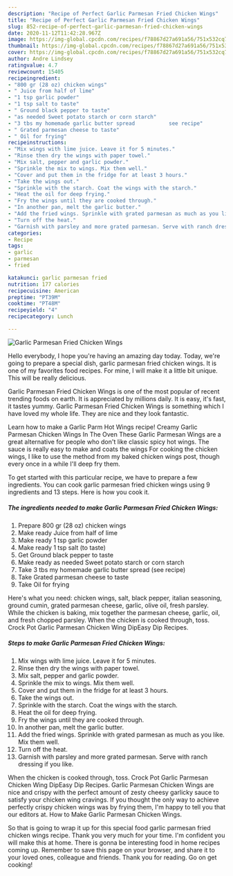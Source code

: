 ```yaml
---
description: "Recipe of Perfect Garlic Parmesan Fried Chicken Wings"
title: "Recipe of Perfect Garlic Parmesan Fried Chicken Wings"
slug: 852-recipe-of-perfect-garlic-parmesan-fried-chicken-wings
date: 2020-11-12T11:42:28.967Z
image: https://img-global.cpcdn.com/recipes/f78867d27a691a56/751x532cq70/garlic-parmesan-fried-chicken-wings-recipe-main-photo.jpg
thumbnail: https://img-global.cpcdn.com/recipes/f78867d27a691a56/751x532cq70/garlic-parmesan-fried-chicken-wings-recipe-main-photo.jpg
cover: https://img-global.cpcdn.com/recipes/f78867d27a691a56/751x532cq70/garlic-parmesan-fried-chicken-wings-recipe-main-photo.jpg
author: Andre Lindsey
ratingvalue: 4.7
reviewcount: 15405
recipeingredient:
- "800 gr (28 oz) chicken wings"
- " Juice from half of lime"
- "1 tsp garlic powder"
- "1 tsp salt to taste"
- " Ground black pepper to taste"
- "as needed Sweet potato starch or corn starch"
- "3 tbs my homemade garlic butter spread           see recipe"
- " Grated parmesan cheese to taste"
- " Oil for frying"
recipeinstructions:
- "Mix wings with lime juice. Leave it for 5 minutes."
- "Rinse then dry the wings with paper towel."
- "Mix salt, pepper and garlic powder."
- "Sprinkle the mix to wings. Mix them well."
- "Cover and put them in the fridge for at least 3 hours."
- "Take the wings out."
- "Sprinkle with the starch. Coat the wings with the starch."
- "Heat the oil for deep frying."
- "Fry the wings until they are cooked through."
- "In another pan, melt the garlic butter."
- "Add the fried wings. Sprinkle with grated parmesan as much as you like. Mix them well."
- "Turn off the heat."
- "Garnish with parsley and more grated parmesan. Serve with ranch dressing if you like."
categories:
- Recipe
tags:
- garlic
- parmesan
- fried

katakunci: garlic parmesan fried 
nutrition: 177 calories
recipecuisine: American
preptime: "PT39M"
cooktime: "PT48M"
recipeyield: "4"
recipecategory: Lunch

---
```



![Garlic Parmesan Fried Chicken Wings](https://img-global.cpcdn.com/recipes/f78867d27a691a56/751x532cq70/garlic-parmesan-fried-chicken-wings-recipe-main-photo.jpg)

Hello everybody, I hope you're having an amazing day today. Today, we're going to prepare a special dish, garlic parmesan fried chicken wings. It is one of my favorites food recipes. For mine, I will make it a little bit unique. This will be really delicious.

Garlic Parmesan Fried Chicken Wings is one of the most popular of recent trending foods on earth. It is appreciated by millions daily. It is easy, it's fast, it tastes yummy. Garlic Parmesan Fried Chicken Wings is something which I have loved my whole life. They are nice and they look fantastic.

Learn how to make a Garlic Parm Hot Wings recipe! Creamy Garlic Parmesan Chicken Wings In The Oven These Garlic Parmesan Wings are a great alternative for people who don&#39;t like classic spicy hot wings. The sauce is really easy to make and coats the wings For cooking the chicken wings, I like to use the method from my baked chicken wings post, though every once in a while I&#39;ll deep fry them.


To get started with this particular recipe, we have to prepare a few ingredients. You can cook garlic parmesan fried chicken wings using 9 ingredients and 13 steps. Here is how you cook it.

<!--inarticleads1-->

##### The ingredients needed to make Garlic Parmesan Fried Chicken Wings:

1. Prepare 800 gr (28 oz) chicken wings
1. Make ready  Juice from half of lime
1. Make ready 1 tsp garlic powder
1. Make ready 1 tsp salt (to taste)
1. Get  Ground black pepper to taste
1. Make ready as needed Sweet potato starch or corn starch
1. Take 3 tbs my homemade garlic butter spread           (see recipe)
1. Take  Grated parmesan cheese to taste
1. Take  Oil for frying


Here&#39;s what you need: chicken wings, salt, black pepper, italian seasoning, ground cumin, grated parmesan cheese, garlic, olive oil, fresh parsley. While the chicken is baking, mix together the parmesan cheese, garlic, oil, and fresh chopped parsley. When the chicken is cooked through, toss. Crock Pot Garlic Parmesan Chicken Wing DipEasy Dip Recipes. 

<!--inarticleads2-->

##### Steps to make Garlic Parmesan Fried Chicken Wings:

1. Mix wings with lime juice. Leave it for 5 minutes.
1. Rinse then dry the wings with paper towel.
1. Mix salt, pepper and garlic powder.
1. Sprinkle the mix to wings. Mix them well.
1. Cover and put them in the fridge for at least 3 hours.
1. Take the wings out.
1. Sprinkle with the starch. Coat the wings with the starch.
1. Heat the oil for deep frying.
1. Fry the wings until they are cooked through.
1. In another pan, melt the garlic butter.
1. Add the fried wings. Sprinkle with grated parmesan as much as you like. Mix them well.
1. Turn off the heat.
1. Garnish with parsley and more grated parmesan. Serve with ranch dressing if you like.


When the chicken is cooked through, toss. Crock Pot Garlic Parmesan Chicken Wing DipEasy Dip Recipes. Garlic Parmesan Chicken Wings are nice and crispy with the perfect amount of zesty cheesy garlicky sauce to satisfy your chicken wing cravings. If you thought the only way to achieve perfectly crispy chicken wings was by frying them, I&#39;m happy to tell you that our editors at. How to Make Garlic Parmesan Chicken Wings. 

So that is going to wrap it up for this special food garlic parmesan fried chicken wings recipe. Thank you very much for your time. I'm confident you will make this at home. There is gonna be interesting food in home recipes coming up. Remember to save this page on your browser, and share it to your loved ones, colleague and friends. Thank you for reading. Go on get cooking!
